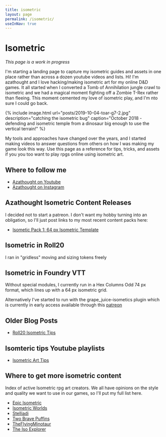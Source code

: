 ```yaml
---
title: isometric
layout: page
permalink: /isometric/
useInNav: true
---
```


# Isometric

*This page is a work in progress*

I'm starting a landing page to capture my isometric guides and assets in one place rather than across a dozen youtube videos and lists.  Hi! I'm azathought and I love hacking/making isometric art for my online D&D games. It all started when I converted a Tomb of Annihilation jungle crawl to isometric and we had a magical moment fighting off a Zombie T-Rex rather than fleeing. This moment cemented my love of isometric play, and I'm nto sure I could go back.

{% include image.html url="posts/2019-10-04-toar-g7-2.jpg" description="catching the isometric bug" caption="October 2018 - defending and isometric temple from a dinosaur big enough to use the vertical terrain!" %}

My tools and approaches have changed over the years, and I started making videos to answer questions from others on how I was making my game look this way.  Use this page as a reference for tips, tricks, and assets if you you too want to play rpgs online using isometric art.

## Where to follow me
* [Azathought on Youtube](https://www.youtube.com/azathought-games)
* [Azathought on Instagram](https://www.instagram.com/azathought_games/)

## Azathought Isometric Content Releases
I decided not to start a patreon. I don't want my hobby turning into an obligation, so I'll just post links to my most recent content packs here:
* [Isometic Pack 1: 64 px Isometric Template](/isometric-pack-1/)

## Isometric in Roll20
I ran in "gridless" moving and sizing tokens freely

## Isometric in Foundry VTT
Without special modules, I currently run in a Hex Columns Odd 74 px format, which lines up with a 64 px isometric grid.

Alternatively I've started to run with  the grape_juice-isometics plugin which is currently in early access available through this [patreon](https://www.patreon.com/foundry_grape_juice)

## Older Blog Posts
* [Roll20 Isometric Tips](/embracing-isometric-roll20/)

## Isomteric tips Youtube playlists
* [Isometric Art Tips](https://www.youtube.com/playlist?list=PLwozL5pYIL5RD3-1D9EHuHaUrHg1vb_pz)

## Where to get more isometric content
Index of active Isometric rpg art creators.  We all have opinions on the style and quality we want to use in our games, so I'll put my full list here.

* [Epic Isometric](https://www.patreon.com/epicisometric)
* [Isometric Worlds](https://www.patreon.com/isometricworlds)
* [Stelliadi](https://www.patreon.com/stelliadi_isometric)
* [Two Brave Puffins](https://www.patreon.com/TwoBravePuffins)
* [TheFlyingMinotaur](https://www.patreon.com/user?u=7285440)
* [The Iso Explorer](https://www.patreon.com/theisoexplorer)